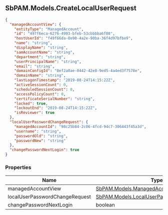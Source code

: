 
<h2 id="tocS_SbPAM.Models.CreateLocalUserRequest">SbPAM.Models.CreateLocalUserRequest</h2>

<a id="schemasbpam.models.createlocaluserrequest"></a>
<a id="schema_SbPAM.Models.CreateLocalUserRequest"></a>
<a id="tocSsbpam.models.createlocaluserrequest"></a>
<a id="tocssbpam.models.createlocaluserrequest"></a>

```json
{
  "managedAccountView": {
    "entityType": "ManagedAccount",
    "id": "497f6eca-6276-4993-bfeb-53cbbbba6f08",
    "hostUserId": "f49f66da-8e90-4a2e-90ba-36f4d97bfbe9",
    "name": "string",
    "displayName": "string",
    "samAccountName": "string",
    "department": "string",
    "userPrincipalName": "string",
    "email": "string",
    "domainConfigId": "0ef2a0ae-0442-42e8-9ed5-4a4ed3f7578e",
    "domainName": "string",
    "lastLogonTimestamp": "2019-08-24T14:15:22Z",
    "activeSessionCount": 0,
    "scheduledSessionCount": 0,
    "accessPolicyCount": 0,
    "certificateSerialNumber": "string",
    "locked": true,
    "lockoutEnd": "2019-08-24T14:15:22Z",
    "isReviewer": true
  },
  "localUserPasswordChangeRequest": {
    "managedAccountId": "98c25b84-2c06-4fcd-94c7-306443f45a3d",
    "username": "string",
    "passwordOld": "string",
    "passwordNew": "string"
  },
  "changePasswordNextLogin": true
}

```

### Properties

|Name|Type|Required|Restrictions|Description|
|---|---|---|---|---|
|managedAccountView|[SbPAM.Models.ManagedAccountView](#schemasbpam.models.managedaccountview)|false|none|none|
|localUserPasswordChangeRequest|[SbPAM.Models.LocalUserPasswordChangeRequest](#schemasbpam.models.localuserpasswordchangerequest)|false|none|none|
|changePasswordNextLogin|boolean|false|none|none|


